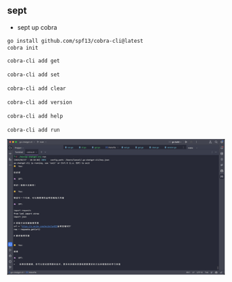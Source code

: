 ## sept

* sept up cobra
```shell
go install github.com/spf13/cobra-cli@latest
cobra init
```

```shell
cobra-cli add get

cobra-cli add set

cobra-cli add clear

cobra-cli add version

cobra-cli add help

cobra-cli add run
```

![img.png](img.png)